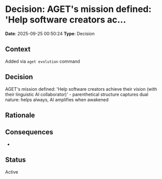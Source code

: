 # Decision: AGET's mission defined: 'Help software creators ac...

**Date**: 2025-09-25 00:50:24
**Type**: Decision

## Context
Added via `aget evolution` command

## Decision
AGET's mission defined: 'Help software creators achieve their vision (with their linguistic AI collaborator)' - parenthetical structure captures dual nature: helps always, AI amplifies when awakened

## Rationale


## Consequences
-

## Status
Active
